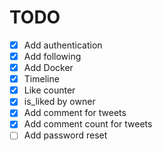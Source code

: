 # TODO
- [x] Add authentication 
- [x] Add following
- [x] Add Docker
- [x] Timeline
- [x] Like counter
- [x] is_liked by owner
- [x] Add comment for tweets
- [x] Add comment count for tweets
- [ ] Add password reset
